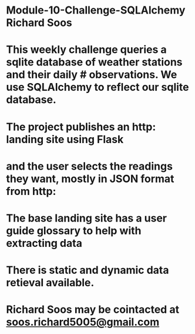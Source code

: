 # Module-10-Challenge-SQLAlchemy Richard Soos
# This weekly challenge queries a sqlite database of weather stations and their daily # observations.  We use SQLAlchemy to reflect our sqlite database.
# The project publishes an http: landing site using Flask
# and the user selects the readings they want, mostly in JSON format from http:
# The base landing site has a user guide glossary to help with extracting data
# There is static and dynamic data retieval available.
# Richard Soos may be cointacted at soos.richard5005@gmail.com
